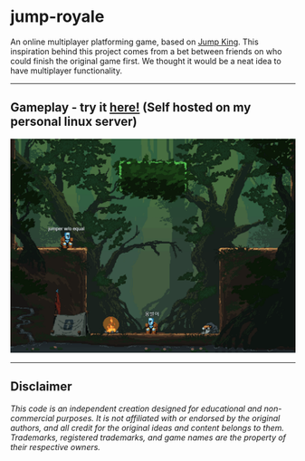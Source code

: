 # jump-royale
An online multiplayer platforming game, based on [Jump King](https://store.steampowered.com/app/1061090/Jump_King/).
This inspiration behind this project comes from a bet between friends on who could finish the original game first. We thought it would be a neat idea to have multiplayer functionality.

---
## Gameplay - try it [here!](http://147.185.221.18:18222/) (Self hosted on my personal linux server)

![](https://github.com/ProjectSTMQ/jump-royale/blob/main/readme/gameplay.gif?raw=true)

---
## Disclaimer
*This code is an independent creation designed for educational and non-commercial purposes. It is not affiliated with or endorsed by the original authors, and all credit for the original ideas and content belongs to them. Trademarks, registered trademarks, and game names are the property of their respective owners.*
